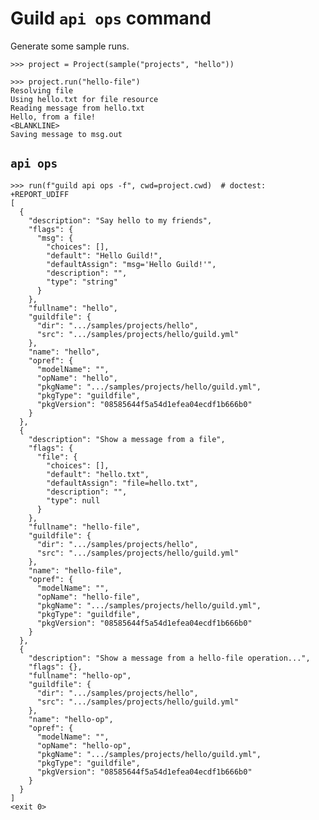 # Guild `api ops` command

Generate some sample runs.

    >>> project = Project(sample("projects", "hello"))

    >>> project.run("hello-file")
    Resolving file
    Using hello.txt for file resource
    Reading message from hello.txt
    Hello, from a file!
    <BLANKLINE>
    Saving message to msg.out

## `api ops`

    >>> run(f"guild api ops -f", cwd=project.cwd)  # doctest: +REPORT_UDIFF
    [
      {
        "description": "Say hello to my friends",
        "flags": {
          "msg": {
            "choices": [],
            "default": "Hello Guild!",
            "defaultAssign": "msg='Hello Guild!'",
            "description": "",
            "type": "string"
          }
        },
        "fullname": "hello",
        "guildfile": {
          "dir": ".../samples/projects/hello",
          "src": ".../samples/projects/hello/guild.yml"
        },
        "name": "hello",
        "opref": {
          "modelName": "",
          "opName": "hello",
          "pkgName": ".../samples/projects/hello/guild.yml",
          "pkgType": "guildfile",
          "pkgVersion": "08585644f5a54d1efea04ecdf1b666b0"
        }
      },
      {
        "description": "Show a message from a file",
        "flags": {
          "file": {
            "choices": [],
            "default": "hello.txt",
            "defaultAssign": "file=hello.txt",
            "description": "",
            "type": null
          }
        },
        "fullname": "hello-file",
        "guildfile": {
          "dir": ".../samples/projects/hello",
          "src": ".../samples/projects/hello/guild.yml"
        },
        "name": "hello-file",
        "opref": {
          "modelName": "",
          "opName": "hello-file",
          "pkgName": ".../samples/projects/hello/guild.yml",
          "pkgType": "guildfile",
          "pkgVersion": "08585644f5a54d1efea04ecdf1b666b0"
        }
      },
      {
        "description": "Show a message from a hello-file operation...",
        "flags": {},
        "fullname": "hello-op",
        "guildfile": {
          "dir": ".../samples/projects/hello",
          "src": ".../samples/projects/hello/guild.yml"
        },
        "name": "hello-op",
        "opref": {
          "modelName": "",
          "opName": "hello-op",
          "pkgName": ".../samples/projects/hello/guild.yml",
          "pkgType": "guildfile",
          "pkgVersion": "08585644f5a54d1efea04ecdf1b666b0"
        }
      }
    ]
    <exit 0>
